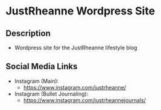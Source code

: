 # JustRheanne Wordpress Site

## Description
- Wordpress site for the JustRheanne lifestyle blog

## Social Media Links
- Instagram (Main): 
  - https://www.instagram.com/justrheanne/
- Instagram (Bullet Journaling): 
  - https://www.instagram.com/justrheannejournals/
